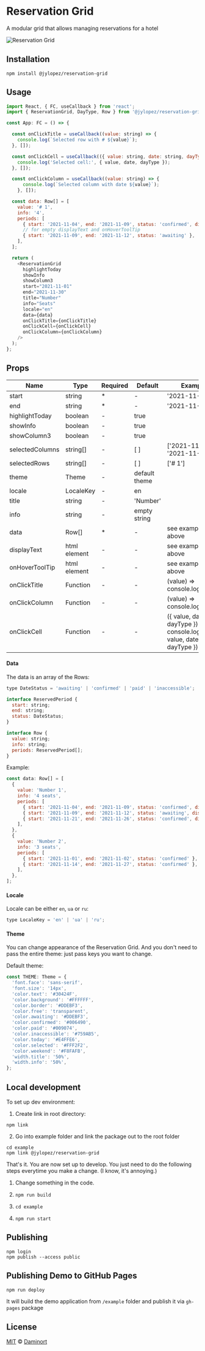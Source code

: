 # Reservation Grid
A modular grid that allows managing reservations for a hotel

![Reservation Grid](images/rg.png)

## Installation
<a name="installation"></a>

```
npm install @jylopez/reservation-grid
```

## Usage
<a name="usage"></a>

```javascript
import React, { FC, useCallback } from 'react';
import { ReservationGrid, DayType, Row } from '@jylopez/reservation-grid';

const App: FC = () => {

  const onClickTitle = useCallback((value: string) => {
    console.log(`Selected row with # ${value}`);
  }, []);

  const onClickCell = useCallback(({ value: string, date: string, dayType: DayType }) => {
    console.log('Selected cell:', { value, date, dayType });
  }, []);

  const onClickColumn = useCallback((value: string) => {
      console.log(`Selected column with date ${value}`);
    }, []);

  const data: Row[] = [
    value: '# 1',
    info: '4',
    periods: [
      { start: '2021-11-04', end: '2021-11-09', status: 'confirmed', displayText:'<div><p>User 1</p></div>', onHoverToolTip: '<div><p>User 1</p></div>' },
      // for empty displayText and onHoverToolTip
      { start: '2021-11-09', end: '2021-11-12', status: 'awaiting' },
    ],
  ];

  return (
    <ReservationGrid
      highlightToday
      showInfo
      showColumn3
      start="2021-11-01"
      end="2021-11-30"
      title="Number"
      info="Seats"
      locale="en"
      data={data}
      onClickTitle={onClickTitle}
      onClickCell={onClickCell}
      onClickColumn={onClickColumn}
    />
  );
};

```

## Props
<a name="props"></a>

|Name|Type|Required|Default|Example|
|----|----|--------|-------|-------|
|start|string|*|-|'2021-11-01'
|end|string|*|-|'2021-11-30'
|highlightToday|boolean|-|true|
|showInfo|boolean|-|true|
|showColumn3|boolean|-|true|
|selectedColumns|string[]|-|[ ]|['2021-11-01', '2021-11-02']
|selectedRows|string[]|-|[ ]|['# 1']
|theme|Theme|-|default theme|
|locale|LocaleKey|-|en|
|title|string|-|'Number'|
|info|string|-|empty string|
|data|Row[]|*|-|see example above
|displayText|html element|-|-|see example above
|onHoverToolTip|html element|-|-|see example above
|onClickTitle|Function|-|-|(value) => console.log(value)
|onClickColumn|Function|-|-|(value) => console.log(value)
|onClickCell|Function|-|-|({ value, date, dayType }) => console.log({ value, date, dayType })

#### Data
<a name="data"></a>

The data is an array of the Rows:
```javascript
type DateStatus = 'awaiting' | 'confirmed' | 'paid' | 'inaccessible';

interface ReservedPeriod {
  start: string;
  end: string;
  status: DateStatus;
}

interface Row {
  value: string;
  info: string;
  periods: ReservedPeriod[];
}

```

Example:
```javascript
const data: Row[] = [
  {
    value: 'Number 1',
    info: '4 seats',
    periods: [
      { start: '2021-11-04', end: '2021-11-09', status: 'confirmed', displayText:'<div><p>User 1</p></div>', onHoverToolTip: '<div><p>User 1</p></div>' },
      { start: '2021-11-09', end: '2021-11-12', status: 'awaiting', displayText:'<div><p>User 2</p></div>', onHoverToolTip: '<div><p>User 2</p></div>' },
      { start: '2021-11-21', end: '2021-11-26', status: 'confirmed', displayText:'<div><p>User 3</p></div>', onHoverToolTip: '<div><p>User 3</p></div>' },
    ],
  },
  {
    value: 'Number 2',
    info: '3 seats',
    periods: [
      { start: '2021-11-01', end: '2021-11-02', status: 'confirmed' },
      { start: '2021-11-14', end: '2021-11-27', status: 'confirmed' },
    ],
  },
];
```

#### Locale
<a name="locale"></a>

Locale can be either `en`, `ua` or `ru`:
```javascript
type LocaleKey = 'en' | 'ua' | 'ru';
```

#### Theme
<a name="theme"></a>

You can change appearance of the Reservation Grid. And you don't need to pass the entire theme: just pass keys you want to change.

Default theme:
```javascript
const THEME: Theme = {
  'font.face': 'sans-serif',
  'font.size': '14px',
  'color.text': '#30424F',
  'color.background': '#FFFFFF',
  'color.border': '#DDEBF3',
  'color.free': 'transparent',
  'color.awaiting': '#DDEBF3',
  'color.confirmed': '#006490',
  'color.paid': '#009074',
  'color.inaccessible': '#759AB5',
  'color.today': '#E4FFE6',
  'color.selected': '#FFF2F2',
  'color.weekend': '#F8FAFB',
  'width.title': '50%',
  'width.info': '50%',
};
```

## Local development
<a name="local"></a>

To set up dev environment:

1. Create link in root directory:
```
npm link
```

2. Go into example folder and link the package out to the root folder
```
cd example
npm link @jylopez/reservation-grid
```

That's it. You are now set up to develop. You just need to do the following steps everytime you make a change. (I know, it's annoying.)

1. Change something in the code.

2. `npm run build`

3. `cd example`

4. `npm run start`

## Publishing
<a name="publishing"></a>

```
npm login
npm publish --access public
```

## Publishing Demo to GitHub Pages
<a name="gh-pages"></a>

```
npm run deploy
```

It will build the demo application from `/example` folder and publish it via `gh-pages` package 

## License
<a name="license"></a>

[MIT](/LICENSE) © [Daminort](https://github.com/daminort)
